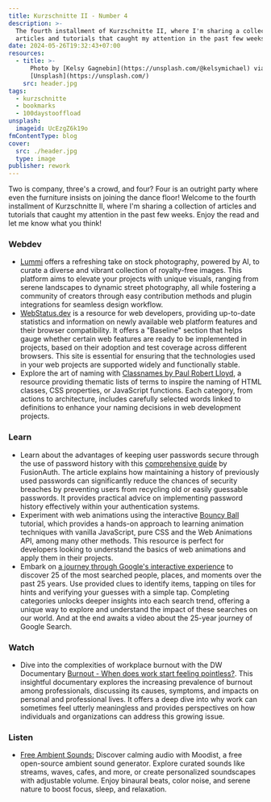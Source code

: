 ```yaml
---
title: Kurzschnitte II - Number 4
description: >-
  The fourth installment of Kurzschnitte II, where I'm sharing a collection of
  articles and tutorials that caught my attention in the past few weeks.
date: 2024-05-26T19:32:43+07:00
resources:
  - title: >-
      Photo by [Kelsy Gagnebin](https://unsplash.com/@kelsymichael) via
      [Unsplash](https://unsplash.com/)
    src: header.jpg
tags:
  - kurzschnitte
  - bookmarks
  - 100daystooffload
unsplash:
  imageid: UcEzgZ6k19o
fmContentType: blog
cover:
  src: ./header.jpg
  type: image
publisher: rework
---
```


Two is company, three's a crowd, and four? Four is an outright party where even the furniture insists on joining the dance floor! Welcome to the fourth installment of Kurzschnitte II, where I'm sharing a collection of articles and tutorials that caught my attention in the past few weeks. Enjoy the read and let me know what you think!

### Webdev

* [Lummi](https://www.lummi.ai/) offers a refreshing take on stock photography, powered by AI, to curate a diverse and vibrant collection of royalty-free images. This platform aims to elevate your projects with unique visuals, ranging from serene landscapes to dynamic street photography, all while fostering a community of creators through easy contribution methods and plugin integrations for seamless design workflow.
* [WebStatus.dev](https://webstatus.dev/) is a resource for web developers, providing up-to-date statistics and information on newly available web platform features and their browser compatibility. It offers a "Baseline" section that helps gauge whether certain web features are ready to be implemented in projects, based on their adoption and test coverage across different browsers. This site is essential for ensuring that the technologies used in your web projects are supported widely and functionally stable.
* Explore the art of naming with [Classnames by Paul Robert Lloyd](https://classnames.paulrobertlloyd.com/), a resource providing thematic lists of terms to inspire the naming of HTML classes, CSS properties, or JavaScript functions. Each category, from actions to architecture, includes carefully selected words linked to definitions to enhance your naming decisions in web development projects.

### Learn

* Learn about the advantages of keeping user passwords secure through the use of password history with this [comprehensive guide](https://fusionauth.io/password-history) by FusionAuth. The article explains how maintaining a history of previously used passwords can significantly reduce the chances of security breaches by preventing users from recycling old or easily guessable passwords. It provides practical advice on implementing password history effectively within your authentication systems.
* Experiment with web animations using the interactive [Bouncy Ball](https://sparkbox.github.io/bouncy-ball/#vanilla-js) tutorial, which provides a hands-on approach to learning animation techniques with vanilla JavaScript, pure CSS and the Web Animations API, among many other methods. This resource is perfect for developers looking to understand the basics of web animations and apply them in their projects.
* Embark on [a journey through Google's interactive experience](https://searchplayground.google/) to discover 25 of the most searched people, places, and moments over the past 25 years. Use provided clues to identify items, tapping on tiles for hints and verifying your guesses with a simple tap. Completing categories unlocks deeper insights into each search trend, offering a unique way to explore and understand the impact of these searches on our world. And at the end awaits a video about the 25-year journey of Google Search.

### Watch

* Dive into the complexities of workplace burnout with the DW Documentary [Burnout - When does work start feeling pointless?](https://www.youtube.com/watch?v=raVms8w61No). This insightful documentary explores the increasing prevalence of burnout among professionals, discussing its causes, symptoms, and impacts on personal and professional lives. It offers a deep dive into why work can sometimes feel utterly meaningless and provides perspectives on how individuals and organizations can address this growing issue.

### Listen

* [Free Ambient Sounds:](https://moodist.app/) Discover calming audio with Moodist, a free open-source ambient sound generator. Explore curated sounds like streams, waves, cafes, and more, or create personalized soundscapes with adjustable volume. Enjoy binaural beats, color noise, and serene nature to boost focus, sleep, and relaxation.
